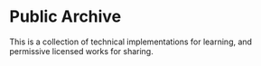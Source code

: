 # Public Archive

This is a collection of technical implementations for learning, and permissive licensed works for sharing.